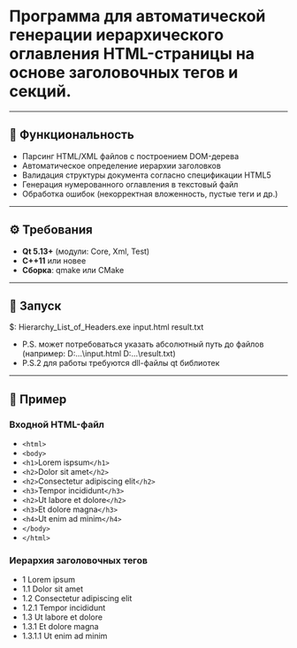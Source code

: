 # Программа для автоматической генерации иерархического оглавления HTML-страницы на основе заголовочных тегов и секций.

---

## 📌 Функциональность
- Парсинг HTML/XML файлов с построением DOM-дерева
- Автоматическое определение иерархии заголовков
- Валидация структуры документа согласно спецификации HTML5
- Генерация нумерованного оглавления в текстовый файл
- Обработка ошибок (некорректная вложенность, пустые теги и др.)

---

## ⚙️ Требования
- **Qt 5.13+** (модули: Core, Xml, Test)
- **C++11** или новее
- **Сборка**: qmake или CMake

---

## 🚀 Запуск

$: Hierarchy_List_of_Headers.exe input.html result.txt
- P.S. может потребоваться указать абсолютный путь до файлов (например: D:\...\input.html D:\...\result.txt)
- P.S.2 для работы требуются dll-файлы qt библиотек

---

## 📝 Пример

### Входной HTML-файл
- `<html>`
- `<body>`
- `<h1>`Lorem ispsum`</h1>`
- `<h2>`Dolor sit amet`</h2>`
- `<h2>`Consectetur adipiscing elit`</h2>`
- `<h3>`Tempor incididunt`</h3>`
- `<h2>`Ut labore et dolore`</h2>`
- `<h3>`Et dolore magna`</h3>`
- `<h4>`Ut enim ad minim`</h4>`
- `</body>`
- `</html>`

### Иерархия заголовочных тегов
- 1 Lorem ipsum
- 1.1 Dolor sit amet
- 1.2 Consectetur adipiscing elit
- 1.2.1 Tempor incididunt
- 1.3 Ut labore et dolore
- 1.3.1 Et dolore magna
- 1.3.1.1 Ut enim ad minim
